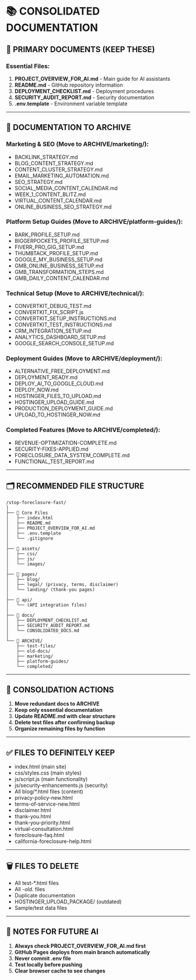 # 📚 CONSOLIDATED DOCUMENTATION

## 🎯 PRIMARY DOCUMENTS (KEEP THESE)

### Essential Files:
1. **PROJECT_OVERVIEW_FOR_AI.md** - Main guide for AI assistants
2. **README.md** - GitHub repository information
3. **DEPLOYMENT_CHECKLIST.md** - Deployment procedures
4. **SECURITY_AUDIT_REPORT.md** - Security documentation
5. **.env.template** - Environment variable template

---

## 📁 DOCUMENTATION TO ARCHIVE

### Marketing & SEO (Move to ARCHIVE/marketing/):
- BACKLINK_STRATEGY.md
- BLOG_CONTENT_STRATEGY.md
- CONTENT_CLUSTER_STRATEGY.md
- EMAIL_MARKETING_AUTOMATION.md
- SEO_STRATEGY.md
- SOCIAL_MEDIA_CONTENT_CALENDAR.md
- WEEK_1_CONTENT_BLITZ.md
- VIRTUAL_CONTENT_CALENDAR.md
- ONLINE_BUSINESS_SEO_STRATEGY.md

### Platform Setup Guides (Move to ARCHIVE/platform-guides/):
- BARK_PROFILE_SETUP.md
- BIGGERPOCKETS_PROFILE_SETUP.md
- FIVERR_PRO_GIG_SETUP.md
- THUMBTACK_PROFILE_SETUP.md
- GOOGLE_MY_BUSINESS_SETUP.md
- GMB_ONLINE_BUSINESS_SETUP.md
- GMB_TRANSFORMATION_STEPS.md
- GMB_DAILY_CONTENT_CALENDAR.md

### Technical Setup (Move to ARCHIVE/technical/):
- CONVERTKIT_DEBUG_TEST.md
- CONVERTKIT_FIX_SCRIPT.js
- CONVERTKIT_SETUP_INSTRUCTIONS.md
- CONVERTKIT_TEST_INSTRUCTIONS.md
- CRM_INTEGRATION_SETUP.md
- ANALYTICS_DASHBOARD_SETUP.md
- GOOGLE_SEARCH_CONSOLE_SETUP.md

### Deployment Guides (Move to ARCHIVE/deployment/):
- ALTERNATIVE_FREE_DEPLOYMENT.md
- DEPLOYMENT_READY.md
- DEPLOY_AI_TO_GOOGLE_CLOUD.md
- DEPLOY_NOW.md
- HOSTINGER_FILES_TO_UPLOAD.md
- HOSTINGER_UPLOAD_GUIDE.md
- PRODUCTION_DEPLOYMENT_GUIDE.md
- UPLOAD_TO_HOSTINGER_NOW.md

### Completed Features (Move to ARCHIVE/completed/):
- REVENUE-OPTIMIZATION-COMPLETE.md
- SECURITY-FIXES-APPLIED.md
- FORECLOSURE_DATA_SYSTEM_COMPLETE.md
- FUNCTIONAL_TEST_REPORT.md

---

## 🗂️ RECOMMENDED FILE STRUCTURE

```
/stop-foreclosure-fast/
│
├── 📄 Core Files
│   ├── index.html
│   ├── README.md
│   ├── PROJECT_OVERVIEW_FOR_AI.md
│   ├── .env.template
│   └── .gitignore
│
├── 📁 assets/
│   ├── css/
│   ├── js/
│   └── images/
│
├── 📁 pages/
│   ├── blog/
│   ├── legal/ (privacy, terms, disclaimer)
│   └── landing/ (thank-you pages)
│
├── 📁 api/
│   └── (API integration files)
│
├── 📁 docs/
│   ├── DEPLOYMENT_CHECKLIST.md
│   ├── SECURITY_AUDIT_REPORT.md
│   └── CONSOLIDATED_DOCS.md
│
└── 📁 ARCHIVE/
    ├── test-files/
    ├── old-docs/
    ├── marketing/
    ├── platform-guides/
    └── completed/
```

---

## 🔄 CONSOLIDATION ACTIONS

1. **Move redundant docs to ARCHIVE**
2. **Keep only essential documentation**
3. **Update README.md with clear structure**
4. **Delete test files after confirming backup**
5. **Organize remaining files by function**

---

## ✅ FILES TO DEFINITELY KEEP

- index.html (main site)
- css/styles.css (main styles)
- js/script.js (main functionality)
- js/security-enhancements.js (security)
- All blog/*.html files (content)
- privacy-policy-new.html
- terms-of-service-new.html
- disclaimer.html
- thank-you.html
- thank-you-priority.html
- virtual-consultation.html
- foreclosure-faq.html
- california-foreclosure-help.html

---

## 🗑️ FILES TO DELETE

- All test-*.html files
- All *-old.* files
- Duplicate documentation
- HOSTINGER_UPLOAD_PACKAGE/ (outdated)
- Sample/test data files

---

## 📝 NOTES FOR FUTURE AI

1. **Always check PROJECT_OVERVIEW_FOR_AI.md first**
2. **GitHub Pages deploys from main branch automatically**
3. **Never commit .env file**
4. **Test locally before pushing**
5. **Clear browser cache to see changes**